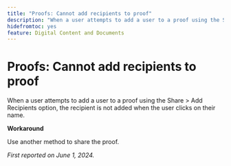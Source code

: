```yaml
---
title: "Proofs: Cannot add recipients to proof"
description: "When a user attempts to add a user to a proof using the Share > Add Recipients option, the recipient is not added when the user clicks on their name."
hidefromtoc: yes
feature: Digital Content and Documents
---
```


# Proofs: Cannot add recipients to proof

When a user attempts to add a user to a proof using the Share > Add Recipients option, the recipient is not added when the user clicks on their name.

**Workaround**

Use another method to share the proof.

_First reported on June 1, 2024._
